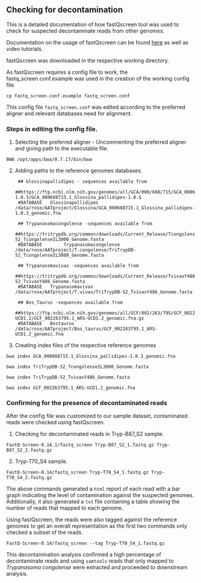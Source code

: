 ## Checking for decontamination

This is a detailed documentation of how fastQscreen tool was used to check for suspected decontaminate reads from other genomes.

Documentation on the usage of fastQscreen can be found [here](https://www.bioinformatics.babraham.ac.uk/projects/fastq_screen/_build/html/index.html) as well as video tutorials.

fastQscreen was downloaded in the respective working directory.

As fastQscreen requires a config file to work, the fastq_screen.conf.example was used in the creation of the working config file.

`cp fastq_screen.conf.example fastq_screen.conf`

This config file `fastq_screen.conf` was edited according to the preferred aligner and relevant databases need for alignment.

### Steps in editing the config file.
1. Selecting the preferred aligner -  Uncommenting the preferred aligner and giving path to the executable file.

`BWA /opt/apps/bwa/0.7.17/bin/bwa`

2. Adding paths to the reference genomes databases.


        ## Glossinapallidipes - sequences available from
        ##https://ftp.ncbi.nlm.nih.gov/genomes/all/GCA/000/688/715/GCA_000688715.1_Glossina_pallidipes-1.0.3/GCA_000688715.1_Glossina_pallidipes-1.0.$
        #DATABASE	Glossinapallidipes   /data/rose/AATproject/Glossina/GCA_000688715.1_Glossina_pallidipes-1.0.3_genomic.fna

        ## Trypanasomacongolense -sequences available from
        ##https://tritrypdb.org/common/downloads/Current_Release/TcongolenseIL3000/fasta/data/TriTrypDB-52_TcongolenseIL3000_Genome.fasta
        #DATABASE        Trypanasomacongolense   /data/rose/AATproject/T.congolense/TriTrypDB-52_TcongolenseIL3000_Genome.fasta

        ## Trypanasomavivax -sequences available from
        ##https://tritrypdb.org/common/downloads/Current_Release/TvivaxY486/fasta/data/TriTrypDB-52_TvivaxY486_Genome.fasta
        #DATABASE	Trypanasomavivax   /data/rose/AATproject/T.vivax/TriTrypDB-52_TvivaxY486_Genome.fasta

        ## Bos_Taurus -sequences available from
        ##https://ftp.ncbi.nlm.nih.gov/genomes/all/GCF/002/263/795/GCF_002263795.1_ARS-UCD1.2/GCF_002263795.1_ARS-UCD1.2_genomic.fna.gz
        #DATABASE	Bostaurus   /data/rose/AATproject/Bos_taurus/GCF_002263795.1_ARS-UCD1.2_genomic.fna

3. Creating index files of the respective reference genomes

`bwa index GCA_000688715.1_Glossina_pallidipes-1.0.3_genomic.fna`

`bwa index TriTrypDB-52_TcongolenseIL3000_Genome.fasta`

`bwa index TriTrypDB-52_TvivaxY486_Genome.fasta`

`bwa index GCF_002263795.1_ARS-UCD1.2_genomic.fna`

### Confirming for the presence of decontaminated reads

After the config file was customized to our sample dataset, contaminated reads were checked using fastQscreen.

1. Checking for decontaminated reads in Tryp-B87_S2 sample.

`FastQ-Screen-0.14.1/fastq_screen Tryp-B87_S2_1.fastq.gz Tryp-B87_S2_2.fastq.gz`

2. Tryp-T70_S4 sample.

`FastQ-Screen-0.14/fastq_screen Tryp-T70_S4_1.fastq.gz Tryp-T70_S4_2.fastq.gz`

The above commands generated a `html` report of each read with a bar graph indicating the level of contamination against the suspected genomes. Additionally, it also generated a `txt` file containing a table showing the number of reads that mapped to each genome.

Using fastQscreen, the reads were also tagged against the reference genomes to get an overall representation as the first two commands only checked a subset of the reads.

 `FastQ-Screen-0.14/fastq_screen --tag Tryp-T70_S4_1.fastq.gz`

 This decontamination analysis confirmed a high percentage of decontaminate reads and using `samtools` reads that only mapped to *Trypanasoma congolense* were extracted and proceeded to downstream analysis.
